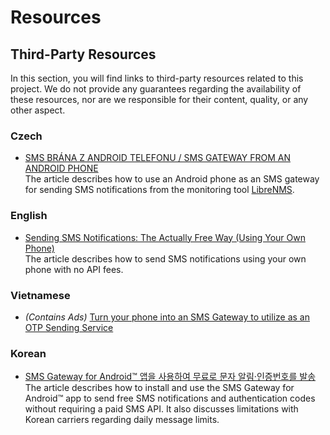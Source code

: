 # Resources

## Third-Party Resources

In this section, you will find links to third-party resources related to this project. We do not provide any guarantees regarding the availability of these resources, nor are we responsible for their content, quality, or any other aspect.

### Czech

- [SMS BRÁNA Z ANDROID TELEFONU / SMS GATEWAY FROM AN ANDROID PHONE](https://tlukas.eu/uvod/sms-brana-z-android-telefonu)  
  The article describes how to use an Android phone as an SMS gateway for sending SMS notifications from the monitoring tool [LibreNMS](https://www.librenms.org). 

### English

- [Sending SMS Notifications: The Actually Free Way (Using Your Own Phone)](https://yas1nshah.medium.com/sending-sms-notifications-the-actually-free-way-using-your-own-phone-3843e0ab080f)  
  The article describes how to send SMS notifications using your own phone with no API fees.

### Vietnamese

- *(Contains Ads)* [Turn your phone into an SMS Gateway to utilize as an OTP Sending Service](https://gettips200ok.netlify.app/2024/05/01/bien-dien-thoai-thanh-sms-gateway-tan-dung-lam-service-send-otp/)

### Korean

- [SMS Gateway for Android™ 앱을 사용하여 무료로 문자 알림·인증번호를 발송](https://blog.lunaweb.dev/157)  
  The article describes how to install and use the SMS Gateway for Android™ app to send free SMS notifications and authentication codes without requiring a paid SMS API. It also discusses limitations with Korean carriers regarding daily message limits.
